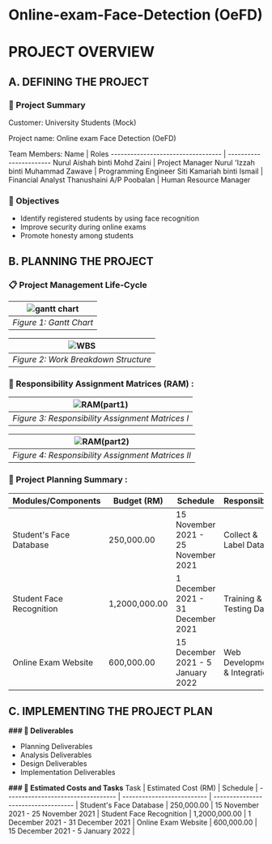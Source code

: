 # Online-exam-Face-Detection (OeFD)
# PROJECT OVERVIEW
## A. DEFINING THE PROJECT
### :floppy_disk: Project Summary

Customer: University Students (Mock)

Project name: Online exam Face Detection (OeFD) 

Team Members:
Name                                | Roles
----------------------------------  | -----------------------
Nurul Aishah binti Mohd Zaini       | Project Manager
Nurul 'Izzah binti Muhammad Zawave  | Programming Engineer
Siti Kamariah binti Ismail          | Financial Analyst
Thanushaini A/P Poobalan            | Human Resource Manager


### :scroll: Objectives
* Identify registered students by using face recognition
* Improve security during online exams 
* Promote honesty among students

## B. PLANNING THE PROJECT
### :clipboard: Project Management Life-Cycle
| ![gantt chart](https://user-images.githubusercontent.com/85090534/147879194-da37f5c1-bb40-458e-a8c6-c95a79e9b415.png) |
|:--:| 
| *Figure 1: Gantt Chart* |

| ![WBS](https://user-images.githubusercontent.com/85090534/147879599-5289bb4b-eba6-4c23-86fa-8956cb114459.PNG) |
|:--:| 
| *Figure 2: Work Breakdown Structure* |

### :scroll: Responsibility Assignment Matrices (RAM) :
| ![RAM(part1)](https://user-images.githubusercontent.com/85090534/148410584-47082a0b-c6b3-475c-9d93-cc84acf55894.PNG) |
|:--:| 
| *Figure 3: Responsibility Assignment Matrices I* |

| ![RAM(part2)](https://user-images.githubusercontent.com/85090534/148410877-381c8065-69ee-41ed-bc99-184fcb25df84.PNG) |
|:--:| 
| *Figure 4: Responsibility Assignment Matrices II* |


### :memo: Project Planning Summary :
Modules/Components                  | Budget (RM)                | Schedule                            | Responsibility                | 
----------------------------------  | -------------------------- | ----------------------------------- | ----------------------------- |
Student's Face Database             | 250,000.00                 | 15 November 2021 - 25 November 2021 | Collect & Label Data          |
Student Face Recognition            | 1,2000,000.00              | 1 December 2021 - 31 December 2021  | Training & Testing Data       |
Online Exam Website                 | 600,000.00                 | 15 December 2021 - 5 January 2022   | Web Development & Integration |

## C. IMPLEMENTING THE PROJECT PLAN
**### :book: Deliverables**
* Planning Deliverables
* Analysis Deliverables
* Design Deliverables
* Implementation Deliverables

**### :pushpin: Estimated Costs and Tasks**
Task                                | Estimated Cost (RM)        | Schedule                            | 
----------------------------------  | -------------------------- | ----------------------------------- | 
Student's Face Database             | 250,000.00                 | 15 November 2021 - 25 November 2021 |
Student Face Recognition            | 1,2000,000.00              | 1 December 2021 - 31 December 2021  |
Online Exam Website                 | 600,000.00                 | 15 December 2021 - 5 January 2022   |
